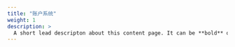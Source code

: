 ```yaml
---
title: "账户系统"
weight: 1
description: >
  A short lead descripton about this content page. It can be **bold** or _italic_ and can be split over multiple paragraphs.
---
```



